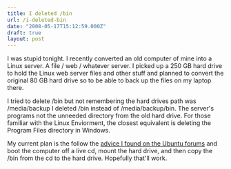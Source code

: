 ```yaml
---
title: I deleted /bin
url: /i-deleted-bin
date: "2008-05-17T15:12:59.000Z"
draft: true
layout: post
---
```


I was stupid tonight.  I recently converted an old computer of mine into a Linux server.  A file / web / whatever server.  I picked up a 250 GB hard drive to hold the Linux web server files and other stuff and planned to convert the original 80 GB hard drive so to be able to back up the files on my laptop there.  
  
I tried to delete /bin but not remembering the hard drives path was /media/backup I deleted /bin instead of /media/backup/bin. The server's programs not the unneeded directory from the old hard drive.  For those familiar with the Linux Enviorment, the closest equivalent is deleting the Program Files directory in Windows.  
  
My current plan is the follow the [advice I found on the Ubuntu forums][0] and boot the computer off a live cd, mount the hard drive, and then copy the /bin from the cd to the hard drive.  Hopefully that'll work.

[0]: http://www.ubuntuforums.org/showthread.php?t=330252&highlight=deleted+%2Fbin